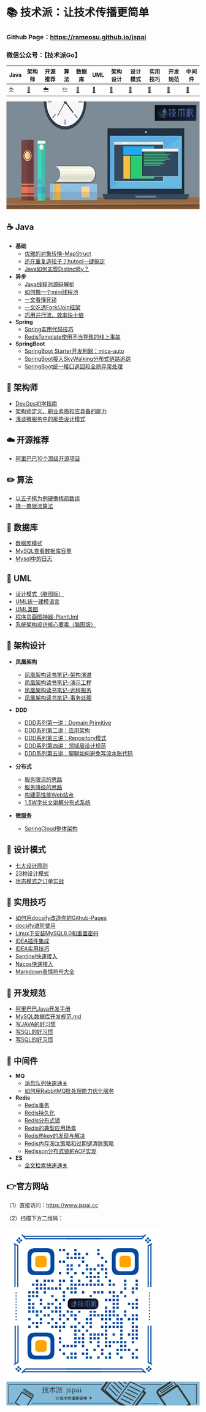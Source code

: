 

# 📚 技术派：让技术传播更简单

### Github Page：https://rameosu.github.io/jspai

### 微信公众号：【技术派Go】

| Java        | 架构师    | 开源推荐        | 算法                | 数据库      | UML         | 架构设计    | 设计模式    | 实用技巧    | 开发规范     | 中间件              |
| ----------- | ----------- | ----------- | ------------------- | ----------- | ----------- | ----------- | ----------- | ----------- | ------------ | ------------------- |
| [☕](#nav-1) | [📝](#nav-1) | [☁️](#nav-3) | [✏️](#nav-4) | [💾](#nav-5) | [📐](#nav-6) | [👑](#nav-7) | [🎯](#nav-8) | [🔧](#nav-9) | [📘](#nav-10) | [🚀](#nav-10) |

![logo](docs/assets/rameo/jsp.jpg) 

<span id="nav-1"></span>

## ☕ Java
- **基础**
    - [优雅的对象转换-MapStruct](https://rameosu.github.io/jspai/#/Java/优雅的对象转换-MapStruct.md)
    - [还在重复造轮子？hutool一键搞定](https://rameosu.github.io/jspai/#/Java/还在重复造轮子？hutool一键搞定.md)
    - [Java如何实现DistinctBy？](https://rameosu.github.io/jspai/#/Java/Java如何实现DistinctBy.md)
- **异步**    
    - [Java线程池源码解析](https://rameosu.github.io/jspai/#/Java/Java线程池源码解析.md)
    - [如何撸一个mini线程池](https://rameosu.github.io/jspai/#/Java/如何撸一个mini线程池.md)
    - [一文看懂死锁](https://rameosu.github.io/jspai/#/Java/一文看懂死锁.md)
    - [一文吃透Fork/Join框架](https://rameosu.github.io/jspai/#/Java/一文吃透ForkJoin框架.md)
    - [巧用并行流，效率快十倍](https://rameosu.github.io/jspai/#/Java/巧用并行流，效率快十倍.md)
- **Spring**    
    - [Spring实用代码技巧](https://rameosu.github.io/jspai/#/Java/Spring/Spring实用代码技巧.md)
    - [RedisTemplate使用不当导致的线上事故](https://rameosu.github.io/jspai/#/Java/Spring/RedisTemplate使用不当导致的线上事故.md)
- **SpringBoot**    
    - [SpringBoot Starter开发利器：mica-auto](https://rameosu.github.io/jspai/#/Java/SpringBoot/mica-auto.md)
    - [SpringBoot接入SkyWalking分布式链路追踪](https://rameosu.github.io/jspai/#/Java/SpringBoot/SpringBoot接入SkyWalking分布式链路追踪.md)
    - [SpringBoot统一接口返回和全局异常处理](https://rameosu.github.io/jspai/#/Java/SpringBoot/SpringBoot统一接口返回和全局异常处理.md)


<span id="nav-2"></span>

## 📝 架构师
- [DevOps初学指南](https://rameosu.github.io/jspai/#/Architect/DevOps初学指南.md)
- [架构师定义、职业素质和应具备的能力](https://rameosu.github.io/jspai/#/Architect/架构师定义、职业素质和应具备的能力.md)
- [浅谈微服务中的那些设计模式](https://rameosu.github.io/jspai/#/Architect/浅谈微服务中的那些设计模式.md)

<span id="nav-3"></span>

## ☁️ 开源推荐
- [阿里巴巴10个顶级开源项目](https://rameosu.github.io/jspai/#/OpenSource/阿里巴巴10个顶级开源项目.md)

<span id="nav-4"></span>

## ✏️ 算法

- [以五子棋为例硬撸稀疏数组](https://rameosu.github.io/jspai/#/Algorithm/以五子棋为例硬撸稀疏数组.md)
- [撸一撸限流算法](https://rameosu.github.io/jspai/#/Algorithm/撸一撸限流算法.md)

<span id="nav-5"></span>

## 💾 数据库
- [数据库模式](https://rameosu.github.io/jspai/#/Database/数据库模式.md)
- [MySQL查看数据库容量](https://rameosu.github.io/jspai/#/Database/MySQL查看数据库容量.md)
- [Mysql中的日志](https://rameosu.github.io/jspai/#/Database/Mysql中的日志.md)

<span id="nav-6"></span>
## 📐 UML
- [设计模式（脑图版）](https://rameosu.github.io/jspai/#/UML/设计模式（脑图版）.md)
- [UML统一建模语言](https://rameosu.github.io/jspai/#/UML/UML统一建模语言.md)
- [UML类图](https://rameosu.github.io/jspai/#/UML/UML类图.md)
- [程序员画图神器-PlantUml](https://rameosu.github.io/jspai/#/UML/程序员画图神器-PlantUml.md)
- [系统架构设计核心要素（脑图版）](https://rameosu.github.io/jspai/#/UML/系统架构设计核心要素（脑图版）.md)

<span id="nav-7"></span>

## 👑 架构设计
- **凤凰架构**
    - [凤凰架构读书笔记-架构演进](https://rameosu.github.io/jspai/#/Architecture/凤凰架构读书笔记-架构演进.md)
    - [凤凰架构读书笔记-演示工程](https://rameosu.github.io/jspai/#/Architecture/凤凰架构读书笔记-演示工程.md)
    - [凤凰架构读书笔记-远程服务](https://rameosu.github.io/jspai/#/Architecture/凤凰架构读书笔记-远程服务.md)
    - [凤凰架构读书笔记-事务处理](https://rameosu.github.io/jspai/#/Architecture/凤凰架构读书笔记-事务处理.md)

- **DDD**
    - [DDD系列第一讲：Domain Primitive](https://rameosu.github.io/jspai/#/Architecture/DDD/DDD系列第一讲：Domain-Primitive.md)
    - [DDD系列第二讲：应用架构](https://rameosu.github.io/jspai/#/Architecture/DDD/DDD系列第二讲：应用架构.md)
    - [DDD系列第三讲：Repository模式](https://rameosu.github.io/jspai/#/Architecture/DDD/DDD系列第三讲：Repository模式.md)
    - [DDD系列第四讲：领域层设计规范](https://rameosu.github.io/jspai/#/Architecture/DDD/DDD系列第四讲：领域层设计规范.md)
    - [DDD系列第五讲：聊聊如何避免写流水账代码](https://rameosu.github.io/jspai/#/Architecture/DDD/DDD系列第五讲：聊聊如何避免写流水账代码.md)

- **分布式**
    - [服务限流的思路](https://rameosu.github.io/jspai/#/Architecture/服务限流的思路.md)
    - [服务降级的思路](https://rameosu.github.io/jspai/#/Architecture/服务降级的思路.md)
    - [构建高性能Web站点](https://rameosu.github.io/jspai/#/Architecture/构建高性能Web站点.md)
    - [1.5W字长文讲解分布式系统](https://rameosu.github.io/jspai/#/Architecture/1.5W%E5%AD%97%E9%95%BF%E6%96%87%E8%AE%B2%E8%A7%A3%E5%88%86%E5%B8%83%E5%BC%8F%E7%B3%BB%E7%BB%9F)

- **微服务**
    - [SpringCloud整体架构](https://rameosu.github.io/jspai/#/Architecture/SpringCloud/SpringCloud整体架构.md)

<span id="nav-8"></span>

## 🎯 设计模式

- [七大设计原则](https://rameosu.github.io/jspai/#/DesignPattern/七大设计原则.md)
- [23种设计模式](https://rameosu.github.io/jspai/#/DesignPattern/23种设计模式.md)
- [状态模式之订单实战](https://rameosu.github.io/jspai/#/DesignPattern/状态模式之订单实战.md)

<span id="nav-9"></span>

## 🔧 实用技巧
- [如何用docsify改造你的Github-Pages](https://rameosu.github.io/jspai/#/Skill/如何用docsify改造你的Github-Pages.md)
- [docsify进阶使用](https://rameosu.github.io/jspai/#/Skill/docsify进阶使用.md)
- [Linux下安装MySQL8.0和重置密码](https://rameosu.github.io/jspai/#/Skill/Linux下安装MySQL8.0和重置密码.md)
- [IDEA插件集成](https://rameosu.github.io/jspai/#/Skill/IDEA插件集成.md)
- [IDEA实用技巧](https://rameosu.github.io/jspai/#/Skill/IDEA实用技巧.md)
- [Sentinel快速接入](https://rameosu.github.io/jspai/#/Skill/Sentinel快速接入.md)
- [Nacos快速接入](https://rameosu.github.io/jspai/#/Skill/Nacos快速接入.md)
- [Markdown表情符号大全](https://rameosu.github.io/jspai/#/Skill/Markdown表情符号大全.md)

<span id="nav-10"></span>

## 📘 开发规范
- [阿里巴巴Java开发手册](https://rameosu.github.io/jspai/#/Specification/阿里巴巴Java开发手册.md)
- [MySQL数据库开发规范.md](https://rameosu.github.io/jspaiSpecification/MySQL数据库开发规范.md)
- [写JAVA的好习惯](https://rameosu.github.io/jspai/#/Specification/写JAVA的好习惯.md)
- [写SQL的好习惯](https://rameosu.github.io/jspai/#/Specification/写SQL的好习惯.md)
- [写SQL的好习惯](https://rameosu.github.io/jspai/#/Specification/写SQL的好习惯.md)

<span id="nav-11"></span>

## 🚀 中间件
- **MQ**
    - [消息队列快速通关](https://rameosu.github.io/jspai/#/Middleware/MQ/消息队列快速通关.md)
    - [如何用RabbitMQ批处理能力优化服务](https://rameosu.github.io/jspai/#/Middleware/MQ/如何用RabbitMQ批处理能力优化服务.md)
- **Redis**
    - [Redis事务](https://rameosu.github.io/jspai/#/Middleware/Redis/Redis事务.md)
    - [Redis持久化](https://rameosu.github.io/jspai/#/Middleware/Redis/Redis持久化.md)
    - [Redis分布式锁](https://rameosu.github.io/jspai/#/Middleware/Redis/Redis分布式锁.md)
    - [Redis的典型应用场景](https://rameosu.github.io/jspai/#/Middleware/Redis/Redis的应用场景.md)
    - [Redis热key的发现与解决](https://rameosu.github.io/jspai/#/Middleware/Redis/Redis热key的发现与解决.md)
    - [Redis内存淘汰策略和过期键清除策略](https://rameosu.github.io/jspai/#/Middleware/Redis/Redis内存淘汰策略和过期键清除策略.md)
    - [Redisson分布式锁的AOP实现](https://rameosu.github.io/jspai/#/Middleware/Redis/Redisson分布式锁的AOP实现.md)
- **ES**
    - [全文检索快速通关](https://rameosu.github.io/jspai/#/Middleware/ES/全文检索快速通关.md)

## 👉官方网站

（1）直接访问：https://www.jspai.cc

（2）扫描下方二维码：

![qrcode](docs/assets/rameo/qrcode.png)
![banner](docs/assets/rameo/jspai.jpg) 
